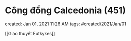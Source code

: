 # Công đồng Calcedonia (451)

created: Jan 01, 2021 11:26 AM
tags: #created/2021/Jan/01

[[Giáo thuyết Eutkykes]]